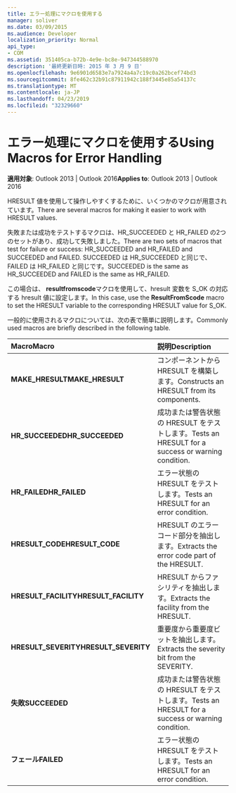 ```yaml
---
title: エラー処理にマクロを使用する
manager: soliver
ms.date: 03/09/2015
ms.audience: Developer
localization_priority: Normal
api_type:
- COM
ms.assetid: 351405ca-b72b-4e9e-bc8e-947344588970
description: '最終更新日時: 2015 年 3 月 9 日'
ms.openlocfilehash: 9e6901d6583e7a7924a4a7c19c0a262bcef74bd3
ms.sourcegitcommit: 8fe462c32b91c87911942c188f3445e85a54137c
ms.translationtype: MT
ms.contentlocale: ja-JP
ms.lasthandoff: 04/23/2019
ms.locfileid: "32329660"
---
```

# <a name="using-macros-for-error-handling"></a><span data-ttu-id="a538d-103">エラー処理にマクロを使用する</span><span class="sxs-lookup"><span data-stu-id="a538d-103">Using Macros for Error Handling</span></span>

  
  
<span data-ttu-id="a538d-104">**適用対象**: Outlook 2013 | Outlook 2016</span><span class="sxs-lookup"><span data-stu-id="a538d-104">**Applies to**: Outlook 2013 | Outlook 2016</span></span> 
  
<span data-ttu-id="a538d-105">HRESULT 値を使用して操作しやすくするために、いくつかのマクロが用意されています。</span><span class="sxs-lookup"><span data-stu-id="a538d-105">There are several macros for making it easier to work with HRESULT values.</span></span>
  
<span data-ttu-id="a538d-106">失敗または成功をテストするマクロは、HR_SUCCEEDED と HR_FAILED の2つのセットがあり、成功して失敗しました。</span><span class="sxs-lookup"><span data-stu-id="a538d-106">There are two sets of macros that test for failure or success: HR_SUCCEEDED and HR_FAILED and SUCCEEDED and FAILED.</span></span> <span data-ttu-id="a538d-107">SUCCEEDED は HR_SUCCEEDED と同じで、FAILED は HR_FAILED と同じです。</span><span class="sxs-lookup"><span data-stu-id="a538d-107">SUCCEEDED is the same as HR_SUCCEEDED and FAILED is the same as HR_FAILED.</span></span>
  
<span data-ttu-id="a538d-108">この場合は、 **resultfromscode**マクロを使用して、hresult 変数を S_OK の対応する hresult 値に設定します。</span><span class="sxs-lookup"><span data-stu-id="a538d-108">In this case, use the **ResultFromScode** macro to set the HRESULT variable to the corresponding HRESULT value for S_OK.</span></span> 
  
<span data-ttu-id="a538d-109">一般的に使用されるマクロについては、次の表で簡単に説明します。</span><span class="sxs-lookup"><span data-stu-id="a538d-109">Commonly used macros are briefly described in the following table.</span></span>
  
|<span data-ttu-id="a538d-110">**Macro**</span><span class="sxs-lookup"><span data-stu-id="a538d-110">**Macro**</span></span>|<span data-ttu-id="a538d-111">**説明**</span><span class="sxs-lookup"><span data-stu-id="a538d-111">**Description**</span></span>|
|:-----|:-----|
|<span data-ttu-id="a538d-112">**MAKE_HRESULT**</span><span class="sxs-lookup"><span data-stu-id="a538d-112">**MAKE_HRESULT**</span></span> <br/> |<span data-ttu-id="a538d-113">コンポーネントから HRESULT を構築します。</span><span class="sxs-lookup"><span data-stu-id="a538d-113">Constructs an HRESULT from its components.</span></span>  <br/> |
|<span data-ttu-id="a538d-114">**HR_SUCCEEDED**</span><span class="sxs-lookup"><span data-stu-id="a538d-114">**HR_SUCCEEDED**</span></span> <br/> |<span data-ttu-id="a538d-115">成功または警告状態の HRESULT をテストします。</span><span class="sxs-lookup"><span data-stu-id="a538d-115">Tests an HRESULT for a success or warning condition.</span></span>  <br/> |
|<span data-ttu-id="a538d-116">**HR_FAILED**</span><span class="sxs-lookup"><span data-stu-id="a538d-116">**HR_FAILED**</span></span> <br/> |<span data-ttu-id="a538d-117">エラー状態の HRESULT をテストします。</span><span class="sxs-lookup"><span data-stu-id="a538d-117">Tests an HRESULT for an error condition.</span></span>  <br/> |
|<span data-ttu-id="a538d-118">**HRESULT_CODE**</span><span class="sxs-lookup"><span data-stu-id="a538d-118">**HRESULT_CODE**</span></span> <br/> |<span data-ttu-id="a538d-119">HRESULT のエラーコード部分を抽出します。</span><span class="sxs-lookup"><span data-stu-id="a538d-119">Extracts the error code part of the HRESULT.</span></span>  <br/> |
|<span data-ttu-id="a538d-120">**HRESULT_FACILITY**</span><span class="sxs-lookup"><span data-stu-id="a538d-120">**HRESULT_FACILITY**</span></span> <br/> |<span data-ttu-id="a538d-121">HRESULT からファシリティを抽出します。</span><span class="sxs-lookup"><span data-stu-id="a538d-121">Extracts the facility from the HRESULT.</span></span>  <br/> |
|<span data-ttu-id="a538d-122">**HRESULT_SEVERITY**</span><span class="sxs-lookup"><span data-stu-id="a538d-122">**HRESULT_SEVERITY**</span></span> <br/> |<span data-ttu-id="a538d-123">重要度から重要度ビットを抽出します。</span><span class="sxs-lookup"><span data-stu-id="a538d-123">Extracts the severity bit from the SEVERITY.</span></span>  <br/> |
|<span data-ttu-id="a538d-124">**失敗**</span><span class="sxs-lookup"><span data-stu-id="a538d-124">**SUCCEEDED**</span></span> <br/> |<span data-ttu-id="a538d-125">成功または警告状態の HRESULT をテストします。</span><span class="sxs-lookup"><span data-stu-id="a538d-125">Tests an HRESULT for a success or warning condition.</span></span>  <br/> |
|<span data-ttu-id="a538d-126">**フェール**</span><span class="sxs-lookup"><span data-stu-id="a538d-126">**FAILED**</span></span> <br/> |<span data-ttu-id="a538d-127">エラー状態の HRESULT をテストします。</span><span class="sxs-lookup"><span data-stu-id="a538d-127">Tests an HRESULT for an error condition.</span></span>  <br/> |
   

